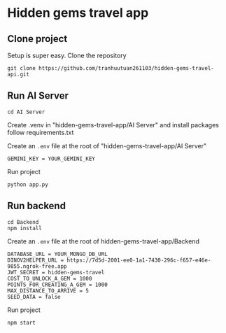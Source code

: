 # Hidden gems travel app

## Clone project

Setup is super easy. Clone the repository

```shell script
git clone https://github.com/tranhuutuan261103/hidden-gems-travel-api.git
```

## Run AI Server

```shell script
cd AI Server
```

Create .venv in "hidden-gems-travel-app/AI Server" and install packages follow requirements.txt

Create an ``.env`` file at the root of "hidden-gems-travel-app/AI Server"

```dotenv
GEMINI_KEY = YOUR_GEMINI_KEY
```

Run project

```shell script
python app.py
```

## Run backend

```shell script
cd Backend
npm install
```

Create an ``.env`` file at the root of hidden-gems-travel-app/Backend

```dotenv
DATABASE_URL = YOUR_MONGO_DB_URL
DINOV2HELPER_URL = https://7d5d-2001-ee0-1a1-7430-296c-f657-e46e-9855.ngrok-free.app
JWT_SECRET = hidden-gems-travel
COST_TO_UNLOCK_A_GEM = 1000
POINTS_FOR_CREATING_A_GEM = 1000
MAX_DISTANCE_TO_ARRIVE = 5
SEED_DATA = false
```

Run project

```shell script
npm start
```
